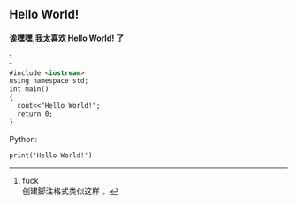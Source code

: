 ## Hello World!
#### 诶嘿嘿,我太喜欢 Hello World! 了
[^Hello World!]

[^Hello World!]: fuck  
创建脚注格式类似这样 [^RUNOOB]。

[^RUNOOB]: 菜鸟教程 -- 学的不仅是技术，更是梦想！！！
C++:
```markdown
#include <iostream>
using namespace std;
int main()
{
  cout<<"Hello World!";
  return 0;
}
```

Python:
```markdown
print('Hello World!')
```
